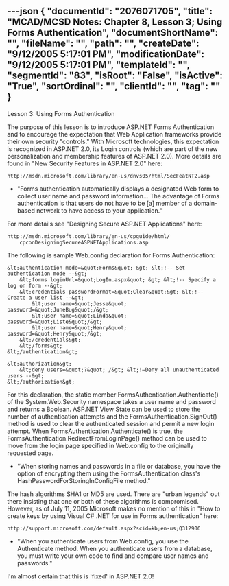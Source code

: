 ---json
{
  "documentId": "2076071705",
  "title": "MCAD/MCSD Notes: Chapter 8, Lesson 3; Using Forms Authentication",
  "documentShortName": "",
  "fileName": "",
  "path": "",
  "createDate": "9/12/2005 5:17:01 PM",
  "modificationDate": "9/12/2005 5:17:01 PM",
  "templateId": "",
  "segmentId": "83",
  "isRoot": "False",
  "isActive": "True",
  "sortOrdinal": "",
  "clientId": "",
  "tag": ""
}
---

Lesson 3: Using Forms Authentication

The purpose of this lesson is to introduce ASP.NET Forms Authentication and to encourage the expectation that Web Application frameworks provide their own security &quot;controls.&quot; With Microsoft technologies, this expectation is recognized in ASP.NET 2.0, its Login controls (which are part of the new personalization and membership features of ASP.NET 2.0). More details are found in &quot;New Security Features in ASP.NET 2.0&quot; here:

    http://msdn.microsoft.com/library/en-us/dnvs05/html/SecFeatNT2.asp

* &quot;Forms authentication automatically displays a designated Web form to collect user name and password information... The advantage of Forms authentication is that users do not have to be [a] member of a domain-based network to have access to your application.&quot;

For more details see &quot;Designing Secure ASP.NET Applications&quot; here:

    http://msdn.microsoft.com/library/en-us/cpguide/html/
        cpconDesigningSecureASPNETApplications.asp

The following is sample Web.config declaration for Forms Authentication:

    &lt;authentication mode=&quot;Forms&quot; &gt; &lt;!-- Set authentication mode --&gt;
        &lt;forms loginUrl=&quot;LogIn.aspx&quot; &gt; &lt;!-- Specify a log on form --&gt;
        &lt;credentials passwordFormat=&quot;Clear&quot;&gt; &lt;!-- Create a user list --&gt;
            &lt;user name=&quot;Jesse&quot; password=&quot;JuneBug&quot;/&gt;
            &lt;user name=&quot;Linda&quot; password=&quot;Liste&quot;/&gt;
            &lt;user name=&quot;Henry&quot; password=&quot;Henry&quot;/&gt;
        &lt;/credentials&gt;
        &lt;/forms&gt;
    &lt;/authentication&gt;

    &lt;authorization&gt;
        &lt;deny users=&quot;?&quot; /&gt; &lt;!—Deny all unauthenticated users --&gt;
    &lt;/authorization&gt;


For this declaration, the static member FormsAuthentication.Authenticate() of the System.Web.Security namespace takes a user name and password and returns a Boolean. ASP.NET View State can be used to store the number of authentication attempts and the FormsAuthentication.SignOut() method is used to clear the authenticated session and permit a new login attempt. When FormsAuthentication.Authenticate() is true, the FormsAuthentication.RedirectFromLoginPage() method can be used to move from the login page specified in Web.config to the originally requested page.

* &quot;When storing names and passwords in a file or database, you have the option of encrypting them using the FormsAuthentication class's HashPasswordForStoringInConfigFile method.&quot;

The hash algorithms SHA1 or MD5 are used. There are &quot;urban legends&quot; out there insisting that one or both of these algorithms is compromised. However, as of July 11, 2005 Microsoft makes no mention of this in &quot;How to create keys by using Visual C# .NET for use in Forms authentication&quot; here:

    http://support.microsoft.com/default.aspx?scid=kb;en-us;Q312906

* &quot;When you authenticate users from Web.config, you use the Authenticate method. When you authenticate users from a database, you must write your own code to find and compare user names and passwords.&quot;

I'm almost certain that this is 'fixed' in ASP.NET 2.0!
